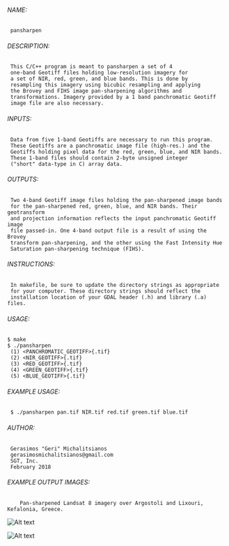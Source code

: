  ###### NAME:
 
     pansharpen
   
 ###### DESCRIPTION:
 
     This C/C++ program is meant to pansharpen a set of 4 
     one-band Geotiff files holding low-resolution imagery for 
     a set of NIR, red, green, and blue bands. This is done by 
     resampling this imagery using bicubic resampling and applying 
     the Brovey and FIHS image pan-sharpening algorithms and 
     transformations. Imagery provided by a 1 band panchromatic Geotiff 
     image file are also necessary. 
   
 ###### INPUTS:
 
     Data from five 1-band Geotiffs are necessary to run this program.
     These Geotiffs are a panchromatic image file (high-res.) and the 
     Geotiffs holding pixel data for the red, green, blue, and NIR bands.
     These 1-band files should contain 2-byte unsigned integer 
     ("short" data-type in C) array data. 
   
  ###### OUTPUTS:
 
     Two 4-band Geotiff image files holding the pan-sharpened image bands 
     for the pan-sharpened red, green, blue, and NIR bands. Their geotransform 
     and projection information reflects the input panchromatic Geotiff image
     file passed-in. One 4-band output file is a result of using the Brovey 
     transform pan-sharpening, and the other using the Fast Intensity Hue 
     Saturation pan-sharpening technique (FIHS).
     
  ###### INSTRUCTIONS: 
  
     In makefile, be sure to update the directory strings as appropriate 
     for your computer. These directory strings should reflect the 
     installation location of your GDAL header (.h) and library (.a) files. 
   
  ###### USAGE: 
 
    $ make 
    $ ./pansharpen  
     (1) <PANCHROMATIC_GEOTIFF>{.tif} 
     (2) <NIR_GEOTIFF>{.tif} 
     (3) <RED_GEOTIFF>{.tif} 
     (4) <GREEN_GEOTIFF>{.tif} 
     (5) <BLUE_GEOTIFF>{.tif}

###### EXAMPLE USAGE: 
   
     $ ./pansharpen pan.tif NIR.tif red.tif green.tif blue.tif 
 
 ######  AUTHOR: 
  
     Gerasimos "Geri" Michalitsianos
     gerasimosmichalitsianos@gmail.com
     SGT, Inc. 
     February 2018 
   
 ###### EXAMPLE OUTPUT IMAGES: 
 
        Pan-sharpened Landsat 8 imagery over Argostoli and Lixouri, Kefalonia, Greece. 
   
   ![Alt text](https://lh3.googleusercontent.com/-jcQNJhK7Uuy--VJ12tXpNMSteAkHtigf5B1u5G6BsZ0FteC2NeCACuEewKqT82A2fbQoMsgAOVmBOrjOzG_i-WOndY97S_3ZgFS0QWfqUWu_xnE00UUNOjkUvAefFNbrtTlEZ9JUcFqCNo0FfU-2sQbehlmIG2bR0GmEaBRh3PvDmzOXQAAqDMKgg3glzCTzxTm_NiM7iGx9HECUdRe2dmf38t-5J6oakUTpCV_D1Bo2_frSvP6cV7tR2rVrfOtcvde-bJNBHip5931YPAeW1sx9Lf1rblu372bxuXmRcLLaL-85n97RzAyZJW3CtjupxH6-Ypl90iDiCmI08sCOr8YrE4XyALRj7RCgayozDe1NorQg6T25t7RJ4_f0R6Jo8qfi1oLDnMD4ifoZPge_JNcCkMWit3-fdLScWm_hEb9Y91pxYd7YDUomI02829TqJhYol2ls41MrNwgfv4aEkTFpMMEDao-FKdjtDC1XS-j55ZkNWsK7yzK27zT53HPowAxzqDmGJ3CN3d7oA-Puhyo2yCP1kmt_011lBFlsUVizgosmLkcEu6e7ZhFYhhZINwizz3uYBxZMBjfQlsOedmv8JB_c_vPgsg8sxE=w807-h531-no)
   
   ![Alt text](https://lh3.googleusercontent.com/PSMnqgMZiC4xhggfgo_yFfyvG6UrR_3qcf7BVpF4LBjbju0KRrgGyiLd-q_jSrP6E_ImRoHIpbzGqmpCDHIi62WgbqHu-4hQjFkv328j81iL19dFwMgqIX9ECgAmnruVRJmy7Id3FmZ6ww2uWUjIZjCC5qEXOMVUnM9r_HRfeUR_tQrZQIlbo9pIs1fmlXckeYi0OlELJGHON56tIkT4S6SjLMfUO43QI48vy4ZTffUPGiE2b-6_Jcm5QgAcnOJhQmfosUn9UVn2lU7okoNJDcs4MSR0V7JTRUvLi8-Puq8wpFbeUNgxZJCMAP_VAf9fTCOI8DU_4O-dcxumo6VBpmpJPLltbSrHj1D8C9-Ek2V7-vZt9L-iWn1WLat6Br1ZOYVaiOeC53d3c9rYskOlIEwNS8vpHCJZHCDTRn79hl4mRvNGToUeE0FF3XFnhrQ9gaMYJteAov4OJo-V7y-Kad53dyZc-_4NtsX-Q_v4zBHW_HeGdJJ8KM9gbucb9Wf-K364SNxTQCSswDQGIx2ChzcvBi_Gq5sLf3ozEngYXyZ-wudBKT0KKbrBfD-kojPliIoaFmdbFu-UM8juH2Z92HgXeVdfD5xY-LmoAVs=w807-h531-no)
   
   
   
   
   
   
   
   
   
   

